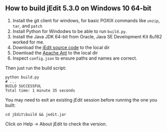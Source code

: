 How to build jEdit 5.3.0 on Windows 10 64-bit
---------------------------------------------

1. Install the git client for windows, for basic POXIX commands like `unzip`, `tar`, and `patch`
1. Install Python for Windodws to be able to run `build.py`.
1. Install the Java JDK 64-bit from Oracle, Java SE Development Kit 8u162 worked for me.
1. Download the [jEdit source code](https://sourceforge.net/projects/jedit/files/jedit/5.3.0/jedit5.3.0source.tar.bz2/download) to the local dir
1. Download the [Apache Ant](http://mirror.olnevhost.net/pub/apache//ant/binaries/apache-ant-1.10.1-bin.zip) to the local dir
1. Inspect `config.json` to ensure paths and names are correct.

Then just run the build script:

    python build.py
    # ...
    BUILD SUCCESSFUL
    Total time: 1 minute 35 seconds

You may need to exit an existing jEdit session before running the one you built:

    cd jEdit\build && jedit.jar

Click on Help -> About jEdit to check the version.
